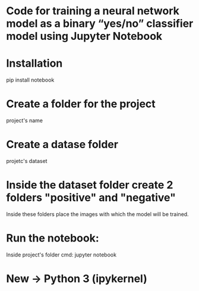 # Code for training a neural network model as a binary “yes/no” classifier model using Jupyter Notebook

# Installation
pip install notebook

# Create a folder for the project
project's name

# Create a datase folder
projetc's dataset

# Inside the dataset folder create 2 folders "positive" and "negative" 
Inside these folders place the images with which the model will be trained.

# Run the notebook:
Inside project's folder cmd:
jupyter notebook

# New -> Python 3 (ipykernel)

